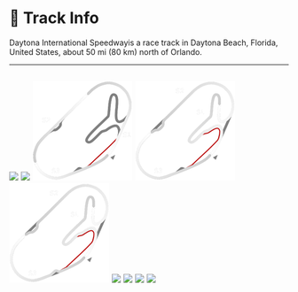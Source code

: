# 🏁 Track Info

Daytona International Speedwayis a race track in Daytona Beach, Florida, United States, about 50 mi (80 km) north of Orlando.

---
![](image_1.jpg)
![](image_2.jpg)
![](image_3.jpg)
![](image_4.jpg)
![](image_5.jpg)
![](image_6.jpg)
![](image_7.jpg)
![](image_8.jpg)
![](image_9.jpg)
---

